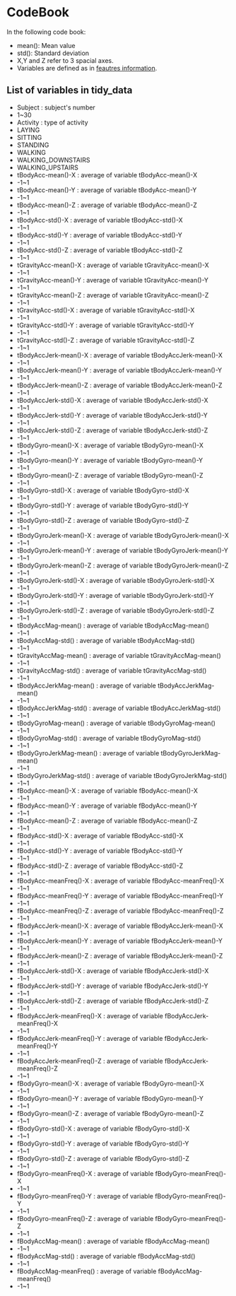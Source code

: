 CodeBook
===================
In the following code book:
 * mean(): Mean value
 * std(): Standard deviation
 * X,Y and Z refer to 3 spacial axes.
 * Variables are defined as in [feautres information](features_info.txt).

## List of variables in tidy_data

 * Subject : subject's number 
  * 1~30
 * Activity : type of activity  
  * LAYING
  * SITTING
  * STANDING
  * WALKING
  * WALKING_DOWNSTAIRS
  * WALKING_UPSTAIRS
 * tBodyAcc-mean()-X : average of variable tBodyAcc-mean()-X
  * -1~1
 * tBodyAcc-mean()-Y : average of variable tBodyAcc-mean()-Y
  * -1~1
 * tBodyAcc-mean()-Z : average of variable tBodyAcc-mean()-Z
  * -1~1
 * tBodyAcc-std()-X : average of variable tBodyAcc-std()-X
  * -1~1
 * tBodyAcc-std()-Y : average of variable tBodyAcc-std()-Y
  * -1~1
 * tBodyAcc-std()-Z : average of variable tBodyAcc-std()-Z
  * -1~1
 * tGravityAcc-mean()-X : average of variable tGravityAcc-mean()-X     
  * -1~1
 * tGravityAcc-mean()-Y : average of variable tGravityAcc-mean()-Y
  * -1~1
 * tGravityAcc-mean()-Z : average of variable tGravityAcc-mean()-Z
  * -1~1
 * tGravityAcc-std()-X : average of variable tGravityAcc-std()-X      
  * -1~1
 * tGravityAcc-std()-Y : average of variable tGravityAcc-std()-Y
  * -1~1
 * tGravityAcc-std()-Z : average of variable tGravityAcc-std()-Z
  * -1~1
 * tBodyAccJerk-mean()-X : average of variable tBodyAccJerk-mean()-X    
  * -1~1
 * tBodyAccJerk-mean()-Y : average of variable tBodyAccJerk-mean()-Y
  * -1~1
 * tBodyAccJerk-mean()-Z : average of variable tBodyAccJerk-mean()-Z
  * -1~1
 * tBodyAccJerk-std()-X : average of variable tBodyAccJerk-std()-X    
  * -1~1
 * tBodyAccJerk-std()-Y : average of variable tBodyAccJerk-std()-Y
  * -1~1
 * tBodyAccJerk-std()-Z : average of variable tBodyAccJerk-std()-Z
  * -1~1
 * tBodyGyro-mean()-X : average of variable tBodyGyro-mean()-X       
  * -1~1
 * tBodyGyro-mean()-Y : average of variable tBodyGyro-mean()-Y
  * -1~1
 * tBodyGyro-mean()-Z : average of variable tBodyGyro-mean()-Z
  * -1~1
 * tBodyGyro-std()-X : average of variable tBodyGyro-std()-X          
  * -1~1
 * tBodyGyro-std()-Y : average of variable tBodyGyro-std()-Y
  * -1~1
 * tBodyGyro-std()-Z : average of variable tBodyGyro-std()-Z
  * -1~1
 * tBodyGyroJerk-mean()-X : average of variable tBodyGyroJerk-mean()-X    
  * -1~1
 * tBodyGyroJerk-mean()-Y : average of variable tBodyGyroJerk-mean()-Y
  * -1~1
 * tBodyGyroJerk-mean()-Z : average of variable tBodyGyroJerk-mean()-Z
  * -1~1
 * tBodyGyroJerk-std()-X : average of variable tBodyGyroJerk-std()-X  
  * -1~1
 * tBodyGyroJerk-std()-Y : average of variable tBodyGyroJerk-std()-Y
  * -1~1
 * tBodyGyroJerk-std()-Z : average of variable tBodyGyroJerk-std()-Z
  * -1~1
 * tBodyAccMag-mean() : average of variable tBodyAccMag-mean()       
  * -1~1
 * tBodyAccMag-std() : average of variable tBodyAccMag-std()
  * -1~1
 * tGravityAccMag-mean() : average of variable tGravityAccMag-mean()
  * -1~1
 * tGravityAccMag-std() : average of variable tGravityAccMag-std()    
  * -1~1
 * tBodyAccJerkMag-mean() : average of variable tBodyAccJerkMag-mean()
  * -1~1
 * tBodyAccJerkMag-std() : average of variable tBodyAccJerkMag-std()
  * -1~1
 * tBodyGyroMag-mean() : average of variable tBodyGyroMag-mean()      
  * -1~1
 * tBodyGyroMag-std() : average of variable tBodyGyroMag-std()
  * -1~1
 * tBodyGyroJerkMag-mean() : average of variable tBodyGyroJerkMag-mean()
  * -1~1
 * tBodyGyroJerkMag-std() : average of variable tBodyGyroJerkMag-std()  
  * -1~1
 * fBodyAcc-mean()-X : average of variable fBodyAcc-mean()-X
  * -1~1
 * fBodyAcc-mean()-Y : average of variable fBodyAcc-mean()-Y
  * -1~1
 * fBodyAcc-mean()-Z : average of variable fBodyAcc-mean()-Z        
  * -1~1
 * fBodyAcc-std()-X : average of variable fBodyAcc-std()-X
  * -1~1
 * fBodyAcc-std()-Y : average of variable fBodyAcc-std()-Y
  * -1~1
 * fBodyAcc-std()-Z : average of variable fBodyAcc-std()-Z        
  * -1~1
 * fBodyAcc-meanFreq()-X : average of variable fBodyAcc-meanFreq()-X     
  * -1~1
 * fBodyAcc-meanFreq()-Y : average of variable fBodyAcc-meanFreq()-Y
  * -1~1
 * fBodyAcc-meanFreq()-Z : average of variable fBodyAcc-meanFreq()-Z    
  * -1~1
 * fBodyAccJerk-mean()-X : average of variable fBodyAccJerk-mean()-X
  * -1~1 
 * fBodyAccJerk-mean()-Y : average of variable fBodyAccJerk-mean()-Y
  * -1~1 
 * fBodyAccJerk-mean()-Z : average of variable fBodyAccJerk-mean()-Z    
  * -1~1 
 * fBodyAccJerk-std()-X : average of variable fBodyAccJerk-std()-X
  * -1~1 
 * fBodyAccJerk-std()-Y : average of variable fBodyAccJerk-std()-Y
  * -1~1 
 * fBodyAccJerk-std()-Z : average of variable fBodyAccJerk-std()-Z    
  * -1~1 
 * fBodyAccJerk-meanFreq()-X : average of variable fBodyAccJerk-meanFreq()-X
  * -1~1
 * fBodyAccJerk-meanFreq()-Y : average of variable fBodyAccJerk-meanFreq()-Y
  * -1~1
 * fBodyAccJerk-meanFreq()-Z : average of variable fBodyAccJerk-meanFreq()-Z
  * -1~1
 * fBodyGyro-mean()-X : average of variable fBodyGyro-mean()-X
  * -1~1
 * fBodyGyro-mean()-Y : average of variable fBodyGyro-mean()-Y
  * -1~1
 * fBodyGyro-mean()-Z : average of variable fBodyGyro-mean()-Z       
  * -1~1
 * fBodyGyro-std()-X : average of variable fBodyGyro-std()-X
  * -1~1
 * fBodyGyro-std()-Y : average of variable fBodyGyro-std()-Y
  * -1~1
 * fBodyGyro-std()-Z : average of variable fBodyGyro-std()-Z        
  * -1~1
 * fBodyGyro-meanFreq()-X : average of variable fBodyGyro-meanFreq()-X
  * -1~1
 * fBodyGyro-meanFreq()-Y : average of variable fBodyGyro-meanFreq()-Y
  * -1~1
 * fBodyGyro-meanFreq()-Z : average of variable fBodyGyro-meanFreq()-Z  
  * -1~1
 * fBodyAccMag-mean() : average of variable fBodyAccMag-mean()
  * -1~1
 * fBodyAccMag-std() : average of variable fBodyAccMag-std()    
  * -1~1 
 * fBodyAccMag-meanFreq() : average of variable fBodyAccMag-meanFreq()
  * -1~1
